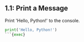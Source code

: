 ## 1.1: Print a Message

Print 'Hello, Python!' to the console.

```python
print('Hello, Python!')
```{exec}
